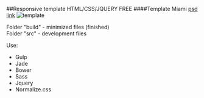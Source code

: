 ##Responsive template HTML/CSS/JQUERY FREE
####Template Miami  [psd link](http://www.hezy.org/works/miami-free-psd/)
![template](http://www.hezy.org/wp-content/uploads/2014/11/miami_home_0-325x1280.jpg.pagespeed.ce.mLM3xcZiaP.jpg)

Folder "build" - minimized files (finished) <br>
Folder "src" - development files


Use:

* Gulp
* Jade
* Bower
* Sass
* Jquery
* Normalize.css



